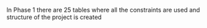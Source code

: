 In Phase 1 there are 25 tables where all the constraints are used and structure of the project is created 
